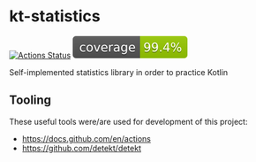 # kt-statistics

[![Actions Status](https://github.com/AlexMiroshnikov/kt-statistics/workflows/CI/badge.svg)](https://github.com/AlexMiroshnikov/kt-statistics/actions)
![Code coverage](https://github.com/AlexMiroshnikov/kt-statistics/blob/main/.github/badges/jacoco.svg)

Self-implemented statistics library in order to practice Kotlin

## Tooling
These useful tools were/are used for development of this project:
* https://docs.github.com/en/actions
* https://github.com/detekt/detekt
